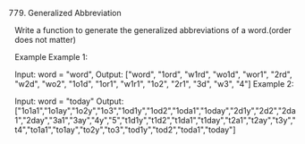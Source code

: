 779. Generalized Abbreviation

Write a function to generate the generalized abbreviations of a word.(order does not matter)

Example
Example 1:

Input: 
word = "word", 
Output: 
["word", "1ord", "w1rd", "wo1d", "wor1", "2rd", "w2d", "wo2", "1o1d", "1or1", "w1r1", "1o2", "2r1", "3d", "w3", "4"]
Example 2:

Input:
word = "today"
Output:
["1o1a1","1o1ay","1o2y","1o3","1od1y","1od2","1oda1","1oday","2d1y","2d2","2da1","2day","3a1","3ay","4y","5","t1d1y","t1d2","t1da1","t1day","t2a1","t2ay","t3y","t4","to1a1","to1ay","to2y","to3","tod1y","tod2","toda1","today"]
